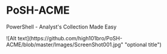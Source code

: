 # PoSH-ACME
PowerShell - Analyst's Collection Made Easy
<p>![Alt text](https://github.com/high101bro/PoSH-ACME/blob/master/Images/ScreenShot001.jpg" "optional title")</p>
